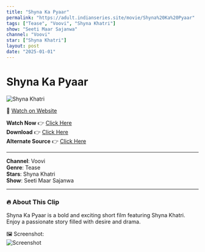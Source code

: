 ```yaml
---
title: "Shyna Ka Pyaar"
permalink: "https://adult.indianseries.site/movie/Shyna%20Ka%20Pyaar"
tags: ["Tease", "Voovi", "Shyna Khatri"]
show: "Seeti Maar Sajanwa"
channel: "Voovi"
star: ["Shyna Khatri"]
layout: post
date: "2025-01-01"
---
```


# Shyna Ka Pyaar

![Shyna Khatri](https://shorts.desisins.com/wp-content/uploads/2024/10/Shyna-Ka-Pyaar-Seeti-Maar-Voovi-DesiSins.com_.jpg)

🔗 [Watch on Website](https://adult.indianseries.site/movie/Shyna%20Ka%20Pyaar)

**Watch Now** 👉 [Click Here](https://adult.indianseries.site/movie/Shyna%20Ka%20Pyaar)  
**Download** 👉 [Click Here](https://adult.indianseries.site/movie/Shyna%20Ka%20Pyaar)  
**Alternate Source** 👉 [Click Here](https://adult.indianseries.site/movie/Shyna%20Ka%20Pyaar)

---

**Channel**: Voovi  
**Genre**: Tease  
**Stars**: Shyna Khatri  
**Show**: Seeti Maar Sajanwa

---

### 🔥 About This Clip

Shyna Ka Pyaar is a bold and exciting short film featuring Shyna Khatri. Enjoy a passionate story filled with desire and drama.
 
🖼️ Screenshot:  
![Screenshot](https://shorts.desisins.com/wp-content/uploads/2024/10/Shyna-Ka-Pyaar-Seeti-Maar-Voovi-DesiSins.com_.jpg)
